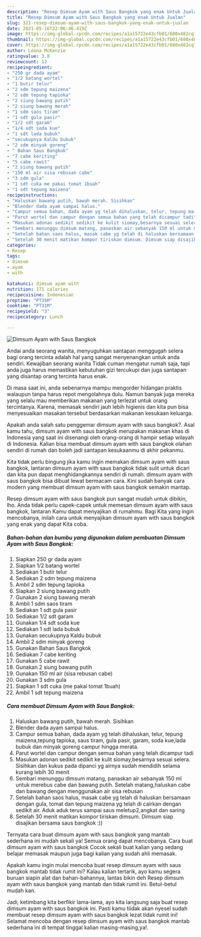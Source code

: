 ```yaml
---
description: "Resep Dimsum Ayam with Saus Bangkok yang enak Untuk Jualan"
title: "Resep Dimsum Ayam with Saus Bangkok yang enak Untuk Jualan"
slug: 321-resep-dimsum-ayam-with-saus-bangkok-yang-enak-untuk-jualan
date: 2021-05-16T22:06:46.419Z
image: https://img-global.cpcdn.com/recipes/a1a15722e43cfb01/680x482cq70/dimsum-ayam-with-saus-bangkok-foto-resep-utama.jpg
thumbnail: https://img-global.cpcdn.com/recipes/a1a15722e43cfb01/680x482cq70/dimsum-ayam-with-saus-bangkok-foto-resep-utama.jpg
cover: https://img-global.cpcdn.com/recipes/a1a15722e43cfb01/680x482cq70/dimsum-ayam-with-saus-bangkok-foto-resep-utama.jpg
author: Leona McKenzie
ratingvalue: 3.8
reviewcount: 12
recipeingredient:
- "250 gr dada ayam"
- "1/2 batang wortel"
- "1 butir telur"
- "2 sdm tepung maizena"
- "2 sdm tepung tapioka"
- "2 siung bawang putih"
- "2 siung bawang merah"
- "1 sdm saos tiram"
- "1 sdt gula pasir"
- "1/2 sdt garam"
- "1/4 sdt soda kue"
- "1 sdt lada bubuk"
- "secukupnya Kaldu bubuk"
- "2 sdm minyak goreng"
- " Bahan Saus Bangkok"
- "7 cabe keriting"
- "5 cabe rawit"
- "2 siung bawang putih"
- "150 ml air sisa rebusan cabe"
- "3 sdm gula"
- "1 sdt cuka me pakai tomat 1buah"
- "1 sdt tepung maizena"
recipeinstructions:
- "Haluskan bawang putih, bawah merah. Sisihkan"
- "Blender dada ayam sampai halus."
- "Campur semua bahan, dada ayam yg telah dihaluskan, telur, tepung maizena,tepung tapioka, saus tiram, gula pasir, garam, soda kue,lada bubuk dan minyak goreng campur hingga merata."
- "Parut wortel dan campur dengan semua bahan yang telah dicampur tadi"
- "Masukan adonan sedikit sedikit ke kulit siomay,besarnya sesuai selera. Sisihkan dan kukus pada dipanci yg airnya sudah mendidih selama kurang lebih 30 menit"
- "Sembari menunggu dimsum matang, panaskan air sebanyak 150 ml untuk merebus cabe dan bawang putih. Setelah matang,haluskan cabe dan bawang dengan menggunakan air sisa rebusan"
- "Setelah bahan saos halus, masak cabe yg telah di haluskan bersamaan dengan gula, tomat dan tepung maizena yg telah di cairkan dengan sedikit air. Aduk aduk terus sampai saus meletup2,angkat dan saring"
- "Setelah 30 menit matikan kompor tiriskan dimsum. Dimsum siap disajikan bersama saus bangkok :))"
categories:
- Resep
tags:
- dimsum
- ayam
- with

katakunci: dimsum ayam with 
nutrition: 171 calories
recipecuisine: Indonesian
preptime: "PT35M"
cooktime: "PT31M"
recipeyield: "3"
recipecategory: Lunch

---
```



![Dimsum Ayam with Saus Bangkok](https://img-global.cpcdn.com/recipes/a1a15722e43cfb01/680x482cq70/dimsum-ayam-with-saus-bangkok-foto-resep-utama.jpg)

Andai anda seorang wanita, menyuguhkan santapan menggugah selera bagi orang tercinta adalah hal yang sangat menyenangkan untuk anda sendiri. Kewajiban seorang  wanita Tidak cuman mengatur rumah saja, tapi anda juga harus memastikan kebutuhan gizi tercukupi dan juga santapan yang disantap orang tercinta harus enak.

Di masa  saat ini, anda sebenarnya mampu mengorder hidangan praktis walaupun tanpa harus repot mengolahnya dulu. Namun banyak juga mereka yang selalu mau memberikan makanan yang terlezat untuk orang tercintanya. Karena, memasak sendiri jauh lebih higienis dan kita pun bisa menyesuaikan masakan tersebut berdasarkan makanan kesukaan keluarga. 



Apakah anda salah satu penggemar dimsum ayam with saus bangkok?. Asal kamu tahu, dimsum ayam with saus bangkok merupakan makanan khas di Indonesia yang saat ini disenangi oleh orang-orang di hampir setiap wilayah di Indonesia. Kalian bisa membuat dimsum ayam with saus bangkok olahan sendiri di rumah dan boleh jadi santapan kesukaanmu di akhir pekanmu.

Kita tidak perlu bingung jika kamu ingin memakan dimsum ayam with saus bangkok, lantaran dimsum ayam with saus bangkok tidak sulit untuk dicari dan kita pun dapat menghidangkannya sendiri di rumah. dimsum ayam with saus bangkok bisa dibuat lewat bermacam cara. Kini sudah banyak cara modern yang membuat dimsum ayam with saus bangkok semakin mantap.

Resep dimsum ayam with saus bangkok pun sangat mudah untuk dibikin, lho. Anda tidak perlu capek-capek untuk memesan dimsum ayam with saus bangkok, lantaran Kamu dapat menyajikan di rumahmu. Bagi Kita yang ingin mencobanya, inilah cara untuk menyajikan dimsum ayam with saus bangkok yang enak yang dapat Kita coba.

<!--inarticleads1-->

##### Bahan-bahan dan bumbu yang digunakan dalam pembuatan Dimsum Ayam with Saus Bangkok:

1. Siapkan 250 gr dada ayam
1. Siapkan 1/2 batang wortel
1. Sediakan 1 butir telur
1. Sediakan 2 sdm tepung maizena
1. Ambil 2 sdm tepung tapioka
1. Siapkan 2 siung bawang putih
1. Gunakan 2 siung bawang merah
1. Ambil 1 sdm saos tiram
1. Sediakan 1 sdt gula pasir
1. Sediakan 1/2 sdt garam
1. Gunakan 1/4 sdt soda kue
1. Sediakan 1 sdt lada bubuk
1. Gunakan secukupnya Kaldu bubuk
1. Ambil 2 sdm minyak goreng
1. Gunakan  Bahan Saus Bangkok
1. Sediakan 7 cabe keriting
1. Gunakan 5 cabe rawit
1. Gunakan 2 siung bawang putih
1. Gunakan 150 ml air (sisa rebusan cabe)
1. Gunakan 3 sdm gula
1. Siapkan 1 sdt cuka (me pakai tomat 1buah)
1. Ambil 1 sdt tepung maizena




<!--inarticleads2-->

##### Cara membuat Dimsum Ayam with Saus Bangkok:

1. Haluskan bawang putih, bawah merah. Sisihkan
1. Blender dada ayam sampai halus.
1. Campur semua bahan, dada ayam yg telah dihaluskan, telur, tepung maizena,tepung tapioka, saus tiram, gula pasir, garam, soda kue,lada bubuk dan minyak goreng campur hingga merata.
1. Parut wortel dan campur dengan semua bahan yang telah dicampur tadi
1. Masukan adonan sedikit sedikit ke kulit siomay,besarnya sesuai selera. Sisihkan dan kukus pada dipanci yg airnya sudah mendidih selama kurang lebih 30 menit
1. Sembari menunggu dimsum matang, panaskan air sebanyak 150 ml untuk merebus cabe dan bawang putih. Setelah matang,haluskan cabe dan bawang dengan menggunakan air sisa rebusan
1. Setelah bahan saos halus, masak cabe yg telah di haluskan bersamaan dengan gula, tomat dan tepung maizena yg telah di cairkan dengan sedikit air. Aduk aduk terus sampai saus meletup2,angkat dan saring
1. Setelah 30 menit matikan kompor tiriskan dimsum. Dimsum siap disajikan bersama saus bangkok :))




Ternyata cara buat dimsum ayam with saus bangkok yang mantab sederhana ini mudah sekali ya! Semua orang dapat mencobanya. Cara buat dimsum ayam with saus bangkok Cocok sekali buat kalian yang sedang belajar memasak maupun juga bagi kalian yang sudah ahli memasak.

Apakah kamu ingin mulai mencoba buat resep dimsum ayam with saus bangkok mantab tidak rumit ini? Kalau kalian tertarik, ayo kamu segera buruan siapin alat dan bahan-bahannya, lantas bikin deh Resep dimsum ayam with saus bangkok yang mantab dan tidak rumit ini. Betul-betul mudah kan. 

Jadi, ketimbang kita berfikir lama-lama, ayo kita langsung saja buat resep dimsum ayam with saus bangkok ini. Pasti kamu tiidak akan nyesel sudah membuat resep dimsum ayam with saus bangkok lezat tidak rumit ini! Selamat mencoba dengan resep dimsum ayam with saus bangkok mantab sederhana ini di tempat tinggal kalian masing-masing,ya!.

